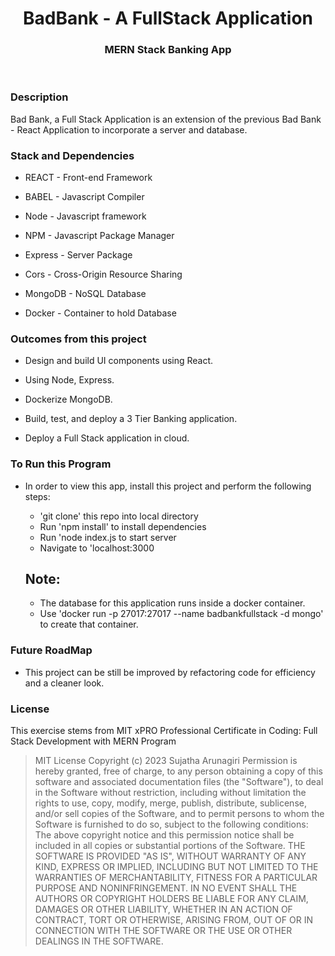 <h1 align="center">BadBank - A FullStack Application</h1>

<h3 align="center">MERN Stack Banking App</h3>
<br>

### Description

Bad Bank, a Full Stack Application is an extension of the previous Bad Bank - React Application to incorporate a server and database.  

### Stack and Dependencies

- REACT - Front-end Framework

- BABEL - Javascript Compiler

- Node - Javascript framework

- NPM  - Javascript Package Manager

- Express - Server Package

- Cors - Cross-Origin Resource Sharing

- MongoDB - NoSQL Database

- Docker - Container to hold Database
  

### Outcomes from this project

- Design and build UI components using React.

- Using Node, Express.

- Dockerize MongoDB.

- Build, test, and deploy a 3 Tier Banking application.

- Deploy a Full Stack application in cloud.

### To Run this Program

- In order to view this app, install this project and perform the following steps:

   - 'git clone' this repo into local directory
   - Run 'npm install' to install dependencies
   - Run 'node index.js to start server 
   - Navigate to 'localhost:3000
      
   ## Note: 
   - The database for this application runs inside a docker container. 
   - Use 'docker run -p 27017:27017 --name badbankfullstack -d mongo' to create that container.

### Future RoadMap 

- This project can be still be improved by refactoring code for efficiency and a cleaner look.

  
### License

This exercise stems from MIT xPRO Professional Certificate in Coding: Full Stack Development with MERN Program

> MIT License
> Copyright (c) 2023 Sujatha Arunagiri
> Permission is hereby granted, free of charge, to any person obtaining a copy
> of this software and associated documentation files (the "Software"), to deal
> in the Software without restriction, including without limitation the rights
> to use, copy, modify, merge, publish, distribute, sublicense, and/or sell
> copies of the Software, and to permit persons to whom the Software is
> furnished to do so, subject to the following conditions:
> The above copyright notice and this permission notice shall be included in all
> copies or substantial portions of the Software.
> THE SOFTWARE IS PROVIDED "AS IS", WITHOUT WARRANTY OF ANY KIND, EXPRESS OR
> IMPLIED, INCLUDING BUT NOT LIMITED TO THE WARRANTIES OF MERCHANTABILITY,
> FITNESS FOR A PARTICULAR PURPOSE AND NONINFRINGEMENT. IN NO EVENT SHALL THE
> AUTHORS OR COPYRIGHT HOLDERS BE LIABLE FOR ANY CLAIM, DAMAGES OR OTHER
> LIABILITY, WHETHER IN AN ACTION OF CONTRACT, TORT OR OTHERWISE, ARISING FROM,
> OUT OF OR IN CONNECTION WITH THE SOFTWARE OR THE USE OR OTHER DEALINGS IN THE
> SOFTWARE.
